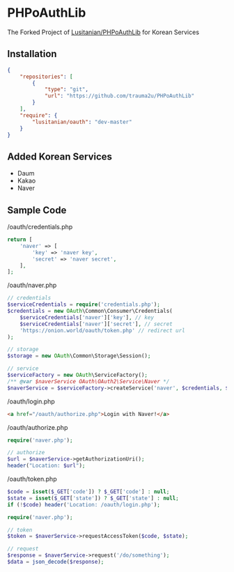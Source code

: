 PHPoAuthLib
===========
The Forked Project of [Lusitanian/PHPoAuthLib](https://github.com/Lusitanian/PHPoAuthLib) for Korean Services

Installation
------------
```json
{
    "repositories": [
        {
            "type": "git",
            "url": "https://github.com/trauma2u/PHPoAuthLib"
        }
    ],
    "require": {
        "lusitanian/oauth": "dev-master"
    }
}
```

Added Korean Services
---------------------
- Daum
- Kakao
- Naver

Sample Code
---------------------
/oauth/credentials.php
```php
return [
    'naver' => [
        'key' => 'naver key',
        'secret' => 'naver secret',
    ],
];
```
/oauth/naver.php
```php
// credentials
$serviceCredentials = require('credentials.php');
$credentials = new OAuth\Common\Consumer\Credentials(
    $serviceCredentials['naver']['key'], // key
    $serviceCredentials['naver']['secret'], // secret
    'https://onion.world/oauth/token.php' // redirect url
);

// storage
$storage = new OAuth\Common\Storage\Session();

// service
$serviceFactory = new OAuth\ServiceFactory();
/** @var $naverService OAuth\OAuth2\Service\Naver */
$naverService = $serviceFactory->createService('naver', $credentials, $storage);
```
/oauth/login.php
```html
<a href="/oauth/authorize.php">Login with Naver!</a>
```
/oauth/authorize.php
```php
require('naver.php');

// authorize
$url = $naverService->getAuthorizationUri();
header("Location: $url");
```
/oauth/token.php
```php
$code = isset($_GET['code']) ? $_GET['code'] : null;
$state = isset($_GET['state']) ? $_GET['state'] : null;
if (!$code) header('Location: /oauth/login.php');

require('naver.php');

// token
$token = $naverService->requestAccessToken($code, $state);

// request
$response = $naverService->request('/do/something');
$data = json_decode($response);
```
